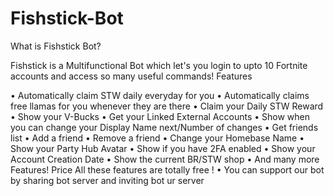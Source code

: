 # Fishstick-Bot

What is Fishstick Bot?

Fishstick is a Multifunctional Bot which let's you login to upto 10 Fortnite accounts and access so many useful commands!
Features

• Automatically claim STW daily everyday for you
• Automatically claims free llamas for you whenever they are there
• Claim your Daily STW Reward
• Show your V-Bucks
• Get your Linked External Accounts
• Show when you can change your Display Name next/Number of changes
• Get friends list
• Add a friend
• Remove a friend
• Change your Homebase Name
• Show your Party Hub Avatar
• Show if you have 2FA enabled
• Show your Account Creation Date
• Show the current BR/STW shop
• And many more Features!
Price
All these features are totally free !
• You can support our bot by sharing bot server and inviting bot ur server
